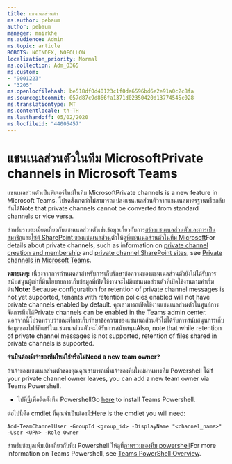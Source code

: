 ```yaml
---
title: แชนเนลส่วนตัว
ms.author: pebaum
author: pebaum
manager: mnirkhe
ms.audience: Admin
ms.topic: article
ROBOTS: NOINDEX, NOFOLLOW
localization_priority: Normal
ms.collection: Adm_O365
ms.custom:
- "9001223"
- "3205"
ms.openlocfilehash: be518df0d40123c1f0da6596bd6e2e91a0c2c8fa
ms.sourcegitcommit: 057d87c9d866fa1371d02350420d13774545c028
ms.translationtype: MT
ms.contentlocale: th-TH
ms.lasthandoff: 05/02/2020
ms.locfileid: "44005457"
---
```

# <a name="private-channels-in-microsoft-teams"></a><span data-ttu-id="e46aa-102">แชนเนลส่วนตัวในทีม Microsoft</span><span class="sxs-lookup"><span data-stu-id="e46aa-102">Private channels in Microsoft Teams</span></span>

<span data-ttu-id="e46aa-103">แชนเนลส่วนตัวเป็นฟีเจอร์ใหม่ในทีม Microsoft</span><span class="sxs-lookup"><span data-stu-id="e46aa-103">Private channels is a new feature in Microsoft Teams.</span></span> <span data-ttu-id="e46aa-104">โปรดสังเกตว่าไม่สามารถแปลงแชนเนลส่วนตัวจากแชนเนลมาตรฐานหรือกลับกันได้</span><span class="sxs-lookup"><span data-stu-id="e46aa-104">Note that private channels cannot be converted from standard channels or vice versa.</span></span>

<span data-ttu-id="e46aa-105">สำหรับรายละเอียดเกี่ยวกับแชนเนลส่วนตัวเช่นข้อมูลเกี่ยวกับการ[สร้างแชนเนลส่วนตัวและการเป็นสมาชิก](https://docs.microsoft.com/MicrosoftTeams/private-channels#private-channel-creation-and-membership)และ[ไซต์ SharePoint ของแชนเนลส่วน](https://docs.microsoft.com/MicrosoftTeams/private-channels#private-channel-sharepoint-sites)ตัวให้ดู[ที่แชนเนลส่วนตัวในทีม Microsoft](https://docs.microsoft.com/MicrosoftTeams/private-channels)</span><span class="sxs-lookup"><span data-stu-id="e46aa-105">For details about private channels, such as information on [private channel creation and membership](https://docs.microsoft.com/MicrosoftTeams/private-channels#private-channel-creation-and-membership) and [private channel SharePoint sites](https://docs.microsoft.com/MicrosoftTeams/private-channels#private-channel-sharepoint-sites), see [Private channels in Microsoft Teams](https://docs.microsoft.com/MicrosoftTeams/private-channels).</span></span> 

<span data-ttu-id="e46aa-106">**หมายเหตุ:** เนื่องจากการกำหนดค่าสำหรับการเก็บรักษาข้อความของแชนเนลส่วนตัวยังไม่ได้รับการสนับสนุนผู้เช่าที่มีนโยบายการเก็บข้อมูลที่เปิดใช้งานจะไม่มีแชนเนลส่วนตัวที่เปิดใช้งานตามค่าเริ่มต้น</span><span class="sxs-lookup"><span data-stu-id="e46aa-106">**Note:** Because configuration for retention of private channel messages is not yet supported, tenants with retention policies enabled will not have private channels enabled by default.</span></span> <span data-ttu-id="e46aa-107">คุณสามารถเปิดใช้งานแชนเนลส่วนตัวในศูนย์การจัดการทีมได้</span><span class="sxs-lookup"><span data-stu-id="e46aa-107">Private channels can be enabled in the Teams admin center.</span></span> <span data-ttu-id="e46aa-108">นอกจากนี้โปรดทราบว่าขณะที่การเก็บรักษาข้อความของแชนเนลส่วนตัวไม่ได้รับการสนับสนุนการเก็บข้อมูลของไฟล์ที่แชร์ในแชนเนลส่วนตัวจะได้รับการสนับสนุน</span><span class="sxs-lookup"><span data-stu-id="e46aa-108">Also, note that while retention of private channel messages is not supported, retention of files shared in private channels is supported.</span></span>

<span data-ttu-id="e46aa-109">**จำเป็นต้องมีเจ้าของทีมใหม่ใช่หรือไม่**</span><span class="sxs-lookup"><span data-stu-id="e46aa-109">**Need a new team owner?**</span></span>

<span data-ttu-id="e46aa-110">ถ้าเจ้าของแชนเนลส่วนตัวของคุณคุณสามารถเพิ่มเจ้าของทีมใหม่ผ่านทางทีม Powershell ได้</span><span class="sxs-lookup"><span data-stu-id="e46aa-110">If your private channel owner leaves, you can add a new team owner via Teams Powershell.</span></span>


- <span data-ttu-id="e46aa-111">ไปที่[นี่](https://www.powershellgallery.com/packages/MicrosoftTeams/1.0.6)เพื่อติดตั้งทีม Powershell</span><span class="sxs-lookup"><span data-stu-id="e46aa-111">Go [here](https://www.powershellgallery.com/packages/MicrosoftTeams/1.0.6) to install Teams Powershell.</span></span>

<span data-ttu-id="e46aa-112">ต่อไปนี้คือ cmdlet ที่คุณจำเป็นต้องมี:</span><span class="sxs-lookup"><span data-stu-id="e46aa-112">Here is the cmdlet you will need:</span></span>

`
    Add-TeamChannelUser -GroupId <group_id> -DisplayName "<channel_name>" -User <UPN> -Role Owner
`

<span data-ttu-id="e46aa-113">สำหรับข้อมูลเพิ่มเติมเกี่ยวกับทีม Powershell ให้ดูที่[ภาพรวมของทีม powershell](https://docs.microsoft.com/microsoftteams/teams-powershell-overview)</span><span class="sxs-lookup"><span data-stu-id="e46aa-113">For more information on Teams Powershell, see [Teams PowerShell Overview](https://docs.microsoft.com/microsoftteams/teams-powershell-overview).</span></span>
